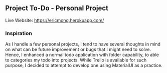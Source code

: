 ## Project To-Do - Personal Project
Live Website: https://ericmong.herokuapp.com/

### Inspiration
As I handle a few personal projects, I tend to have several thoughts in mind on what can be future improvement or bugs that I might need to solve. Hence, I enhanced a normal todo application with folder capability, to able to categories my todo into projects. While Trello is available for such purpose, I decided to attempt to develop one using MaterialUI as a practice.
